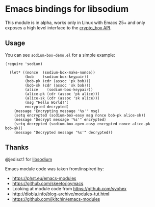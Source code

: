 # Emacs bindings for libsodium

This module is in alpha, works only in Linux with Emacs 25+
and only exposes a high level interface to the
[crypto_box API](https://libsodium.gitbook.io/doc/public-key_cryptography/authenticated_encryption).

## Usage
You can see `sodium-box-demo.el` for a simple example:
``` emacs-lisp
(require 'sodium)

  (let* ((nonce  (sodium-box-make-nonce))
         (bob    (sodium-box-keypair))
         (bob-pk (cdr (assoc 'pk bob)))
         (bob-sk (cdr (assoc 'sk bob)))
         (alice    (sodium-box-keypair))
         (alice-pk (cdr (assoc 'pk alice)))
         (alice-sk (cdr (assoc 'sk alice)))
         (msg "Hello World!")
         encrypted decrypted)
    (message "Encrypting message '%s'" msg)
    (setq encrypted (sodium-box-easy msg nonce bob-pk alice-sk))
    (message "Decrypt message '%s'" encrypted)
    (setq decrypted (sodium-box-open-easy encrypted nonce alice-pk bob-sk))
    (message "Decrypted message '%s'" decrypted))
```

## Thanks
@jedisct1 for [libsodium](https://github.com/jedisct1/libsodium)

Emacs module code was taken from/inspired by:
- https://phst.eu/emacs-modules
- https://github.com/skeeto/joymacs
- Looking at module code from https://github.com/syohex
- http://diobla.info/blog-archive/modules-tut.html
- https://github.com/jkitchin/emacs-modules
